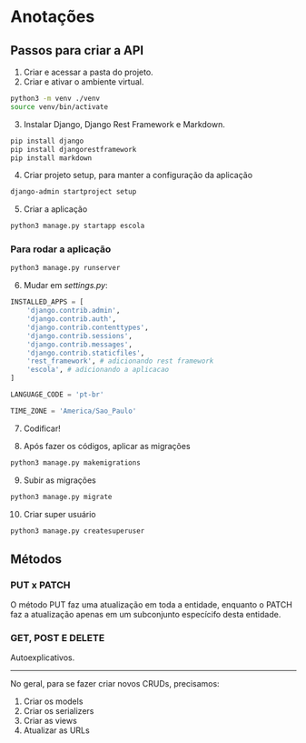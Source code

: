 # Anotações

## Passos para criar a API

1. Criar e acessar a pasta do projeto.
2. Criar e ativar o ambiente virtual.

```bash
python3 -m venv ./venv
source venv/bin/activate
```

3. Instalar Django, Django Rest Framework e Markdown.

```bash
pip install django
pip install djangorestframework
pip install markdown
```

4. Criar projeto setup, para manter a configuração da aplicação

```bash
django-admin startproject setup
```

5. Criar a aplicação

```bash
python3 manage.py startapp escola
```

### Para rodar a aplicação

```bash
python3 manage.py runserver
```

6. Mudar em _settings.py_:

```python
INSTALLED_APPS = [
    'django.contrib.admin',
    'django.contrib.auth',
    'django.contrib.contenttypes',
    'django.contrib.sessions',
    'django.contrib.messages',
    'django.contrib.staticfiles',
    'rest_framework', # adicionando rest framework
    'escola', # adicionando a aplicacao
]
```

```python
LANGUAGE_CODE = 'pt-br'

TIME_ZONE = 'America/Sao_Paulo'
```

7. Codificar!

8. Após fazer os códigos, aplicar as migrações

```bash
python3 manage.py makemigrations
```

9. Subir as migrações

```bash
python3 manage.py migrate
```

10. Criar super usuário

```bash
python3 manage.py createsuperuser
```

## Métodos

### PUT x PATCH

O método PUT faz uma atualização em toda a entidade, enquanto o PATCH faz a atualização apenas em um subconjunto especícifo desta entidade.

### GET, POST E DELETE

Autoexplicativos.

---
No geral, para se fazer criar novos CRUDs, precisamos:

1. Criar os models
2. Criar os serializers
3. Criar as views
4. Atualizar as URLs
